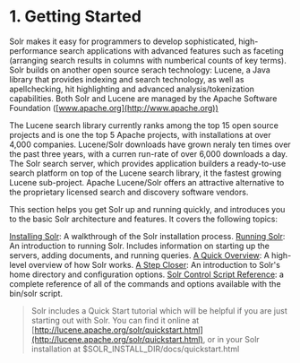# 1. Getting Started

Solr makes it easy for programmers to develop sophisticated, high-performance search applications with advanced features such as faceting (arranging search results in columns with numberical counts of key terms). Solr builds on another open source serach technology: Lucene, a Java library that provides indexing and search technology, as well as apellchecking, hit highlighting and advanced analysis/tokenization capabilities. Both Solr and Lucene are managed by the Apache Software Foundation ([www.apache.org](http://www.apache.org))

The Lucene search library currently ranks among the top 15 open source projects and is one the top 5 Apache projects, with installations at over 4,000 companies. Lucene/Solr downloads have grown neraly ten times over the past three years, with a curren run-rate of over 6,000 downloads a day. The Solr search server, which provides application builders a ready-to-use search platform on top of the Lucene search library, it the fastest growing Lucene sub-project. Apache Lucene/Solr offers an attractive alternative to the proprietary licensed search and discovery software vendors.

This section helps you get Solr up and running quickly, and introduces you to the basic Solr architecture and features. It covers the following topics:

[Installing Solr](): A walkthrough of the Solr installation process.
[Running Solr](): An introduction to running Solr. Includes information on starting up the servers, adding documents, and running queries.
[A Quick Overview](): A high-level overview of how Solr works.
[A Step Closer](): An introduction to Solr's home directory and configuration options.
[Solr Control Script Reference](): a complete reference of all of the commands and options available with the bin/solr script.

> <i class="fa fa-lightbulb-o" style="color:#428b30;"></i> Solr includes a Quick Start tutorial which will be helpful if you are just starting out with Solr. You can find it online at [http://lucene.apache.org/solr/quickstart.html](http://lucene.apache.org/solr/quickstart.html), or in your Solr installation at $SOLR_INSTALL_DIR/docs/quickstart.html
